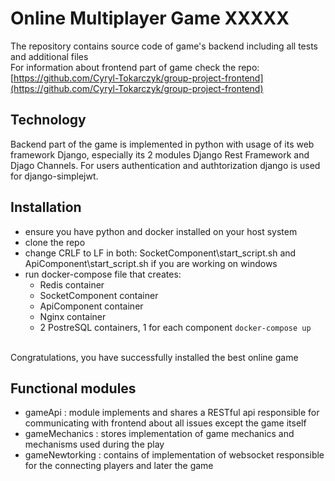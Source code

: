 # Online Multiplayer Game XXXXX
The repository contains source code of game's backend including all tests and additional files
<br>For information about frontend part of game check the repo: [https://github.com/Cyryl-Tokarczyk/group-project-frontend](https://github.com/Cyryl-Tokarczyk/group-project-frontend)

## Technology
  Backend part of the game is implemented in python with usage of its web framework Django,
  especially its 2 modules Django Rest Framework and Djago Channels. For users authentication and authtorization django is used for
  django-simplejwt.


## Installation
- ensure you have python and docker installed on your host system
- clone the repo
- change CRLF to LF in both: SocketComponent\start_script.sh and ApiComponent\start_script.sh if you are working on windows
- run docker-compose file that creates:
  - Redis container
  - SocketComponent container
  - ApiComponent container
  - Nginx container
  - 2 PostreSQL containers, 1 for each component
  ```docker-compose up```

<br>Congratulations, you have successfully installed the best online game


## Functional modules
- gameApi : module implements and shares a RESTful api responsible for communicating with frontend about all issues except the game itself
- gameMechanics : stores implementation of game mechanics and mechanisms used during the play
- gameNewtorking : contains of implementation of websocket responsible for the connecting players and later the game
